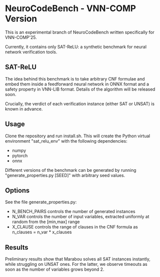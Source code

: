 # NeuroCodeBench - VNN-COMP Version

This is an experimental branch of NeuroCodeBench written specifically for VNN-COMP'25.

Currently, it contains only SAT-ReLU: a synthetic benchmark for neural network verification tools.

## SAT-ReLU

The idea behind this benchmark is to take arbitrary CNF formulae and embed them inside a feedforward neural network in ONNX format and a safety property in VNN-LIB format. Details of the algorithm will be released soon.

Crucially, the verdict of each verification instance (either SAT or UNSAT) is known in advance.

## Usage

Clone the repository and run install.sh. This will create the Python virtual environment "sat_relu_env" with the following dependencies:
  - numpy
  - pytorch
  - onnx

Different versions of the benchmark can be generated by running "generate_properties.py [SEED]" with arbitrary seed values.

## Options

See the file generate_properties.py:
  - N_BENCH_PAIRS controls the number of generated instances
  - N_VAR controls the number of input variables, extracted uniformly at random from the [min,max] range
  - X_CLAUSE controls the range of clauses in the CNF formula as n_clauses = n_var * x_clauses

## Results

Preliminary results show that Marabou solves all SAT instances instantly, while struggling on UNSAT ones. For the latter, we observe timeouts as soon as the number of variables grows beyond 2.
